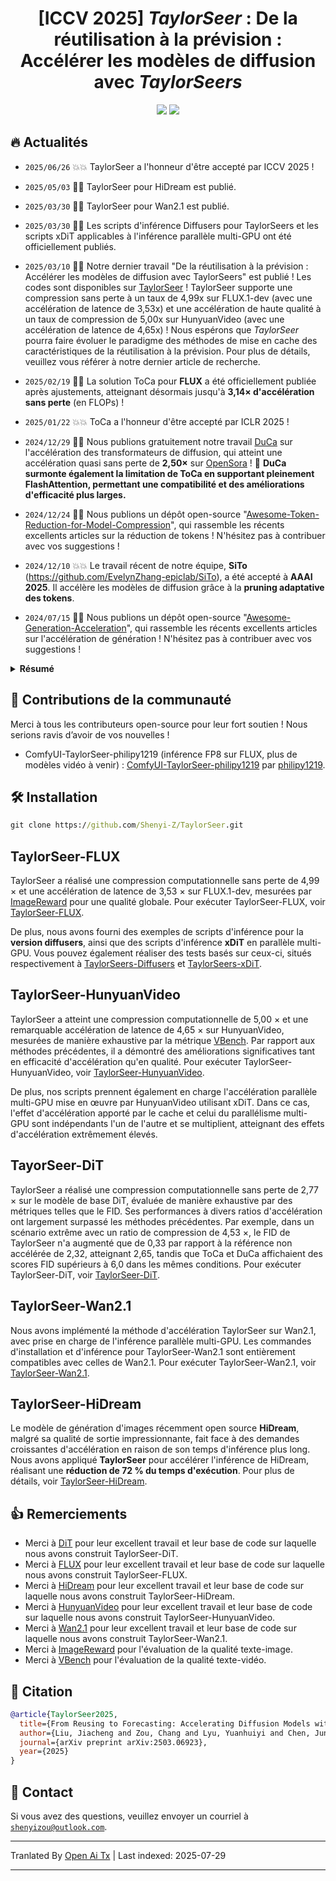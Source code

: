 <div align=center>
  
# [ICCV 2025] *TaylorSeer* : De la réutilisation à la prévision : Accélérer les modèles de diffusion avec *TaylorSeers*

<p>
<a href='https://arxiv.org/abs/2503.06923'><img src='https://img.shields.io/badge/Paper-arXiv-red'></a>
<a href='https://taylorseer.github.io/TaylorSeer/'><img src='https://img.shields.io/badge/Project-Page-blue'></a>
</p>

</div>

## 🔥 Actualités

* `2025/06/26` 💥💥 TaylorSeer a l'honneur d'être accepté par ICCV 2025 !

* `2025/05/03` 🚀🚀 TaylorSeer pour HiDream est publié.

* `2025/03/30` 🚀🚀 TaylorSeer pour Wan2.1 est publié.

* `2025/03/30` 🚀🚀 Les scripts d'inférence Diffusers pour TaylorSeers et les scripts xDiT applicables à l'inférence parallèle multi-GPU ont été officiellement publiés.

* `2025/03/10` 🚀🚀 Notre dernier travail "De la réutilisation à la prévision : Accélérer les modèles de diffusion avec TaylorSeers" est publié ! Les codes sont disponibles sur [TaylorSeer](https://github.com/Shenyi-Z/TaylorSeer) ! TaylorSeer supporte une compression sans perte à un taux de 4,99x sur FLUX.1-dev (avec une accélération de latence de 3,53x) et une accélération de haute qualité à un taux de compression de 5,00x sur HunyuanVideo (avec une accélération de latence de 4,65x) ! Nous espérons que *TaylorSeer* pourra faire évoluer le paradigme des méthodes de mise en cache des caractéristiques de la réutilisation à la prévision. Pour plus de détails, veuillez vous référer à notre dernier article de recherche.
* `2025/02/19` 🚀🚀 La solution ToCa pour **FLUX** a été officiellement publiée après ajustements, atteignant désormais jusqu'à **3,14× d'accélération sans perte** (en FLOPs) !
* `2025/01/22` 💥💥 ToCa a l'honneur d'être accepté par ICLR 2025 !
* `2024/12/29` 🚀🚀 Nous publions gratuitement notre travail [DuCa](https://arxiv.org/abs/2412.18911) sur l'accélération des transformateurs de diffusion, qui atteint une accélération quasi sans perte de **2,50×** sur [OpenSora](https://github.com/hpcaitech/Open-Sora) ! 🎉 **DuCa surmonte également la limitation de ToCa en supportant pleinement FlashAttention, permettant une compatibilité et des améliorations d'efficacité plus larges.**
* `2024/12/24` 🤗🤗 Nous publions un dépôt open-source "[Awesome-Token-Reduction-for-Model-Compression](https://github.com/xuyang-liu16/Awesome-Token-Reduction-for-Model-Compression)", qui rassemble les récents excellents articles sur la réduction de tokens ! N'hésitez pas à contribuer avec vos suggestions !
* `2024/12/10` 💥💥 Le travail récent de notre équipe, **SiTo** (https://github.com/EvelynZhang-epiclab/SiTo), a été accepté à **AAAI 2025**. Il accélère les modèles de diffusion grâce à la **pruning adaptative des tokens**.
* `2024/07/15` 🤗🤗 Nous publions un dépôt open-source "[Awesome-Generation-Acceleration](https://github.com/xuyang-liu16/Awesome-Generation-Acceleration)", qui rassemble les récents excellents articles sur l'accélération de génération ! N'hésitez pas à contribuer avec vos suggestions !

<details>
  <summary><strong>Résumé</strong></summary>

  Les Diffusion Transformers (DiT) ont révolutionné la synthèse d'images et de vidéos à haute fidélité, mais leurs exigences computationnelles restent prohibitives pour les applications en temps réel. Pour résoudre ce problème, la mise en cache des caractéristiques a été proposée pour accélérer les modèles de diffusion en mettant en cache les caractéristiques des pas de temps précédents puis en les réutilisant aux pas de temps suivants. Cependant, aux pas de temps avec des intervalles importants, la similarité des caractéristiques dans les modèles de diffusion diminue considérablement, entraînant une augmentation marquée des erreurs introduites par la mise en cache des caractéristiques, ce qui nuit fortement à la qualité de génération. Pour résoudre ce problème, nous proposons TaylorSeer, qui montre d'abord que les caractéristiques des modèles de diffusion aux pas de temps futurs peuvent être prédites à partir de leurs valeurs aux pas de temps précédents. Basé sur le fait que les caractéristiques changent lentement et continuellement au fil des pas de temps, TaylorSeer emploie une méthode différentielle pour approximer les dérivées d'ordre supérieur des caractéristiques et prédire les caractéristiques aux pas de temps futurs avec une expansion en série de Taylor. Des expériences approfondies démontrent son efficacité significative tant en synthèse d'images que de vidéos, particulièrement pour des taux d'accélération élevés. Par exemple, il atteint une accélération quasi sans perte de 4,99 $\times$ sur FLUX et 5,00 $\times$ sur HunyuanVideo sans entraînement supplémentaire. Sur DiT, il obtient un FID inférieur de $3,41$ comparé au précédent état de l'art à une accélération de $4,53$ $\times$.

</details>

## 🧩 Contributions de la communauté

Merci à tous les contributeurs open-source pour leur fort soutien ! Nous serions ravis d’avoir de vos nouvelles !

* ComfyUI-TaylorSeer-philipy1219 (inférence FP8 sur FLUX, plus de modèles vidéo à venir) : [ComfyUI-TaylorSeer-philipy1219](https://github.com/philipy1219/ComfyUI-TaylorSeer) par [philipy1219](https://github.com/philipy1219).

## 🛠 Installation

``` cmd
git clone https://github.com/Shenyi-Z/TaylorSeer.git
```

## TaylorSeer-FLUX

TaylorSeer a réalisé une compression computationnelle sans perte de 4,99 $\times$ et une accélération de latence de 3,53 $\times$ sur FLUX.1-dev, mesurées par [ImageReward](https://github.com/THUDM/ImageReward) pour une qualité globale. Pour exécuter TaylorSeer-FLUX, voir [TaylorSeer-FLUX](https://raw.githubusercontent.com/Shenyi-Z/TaylorSeer/main/TaylorSeer-FLUX.md).

De plus, nous avons fourni des exemples de scripts d'inférence pour la **version diffusers**, ainsi que des scripts d'inférence **xDiT** en parallèle multi-GPU. Vous pouvez également réaliser des tests basés sur ceux-ci, situés respectivement à [TaylorSeers-Diffusers](./TaylorSeers-Diffusers ) et [TaylorSeers-xDiT](./TaylorSeers-xDiT).

## TaylorSeer-HunyuanVideo

TaylorSeer a atteint une compression computationnelle de 5,00 $\times$ et une remarquable accélération de latence de 4,65 $\times$ sur HunyuanVideo, mesurées de manière exhaustive par la métrique [VBench](https://github.com/Vchitect/VBench). Par rapport aux méthodes précédentes, il a démontré des améliorations significatives tant en efficacité d'accélération qu'en qualité. Pour exécuter TaylorSeer-HunyuanVideo, voir [TaylorSeer-HunyuanVideo](https://raw.githubusercontent.com/Shenyi-Z/TaylorSeer/main/TaylorSeer-HunyuanVideo.md).

De plus, nos scripts prennent également en charge l'accélération parallèle multi-GPU mise en œuvre par HunyuanVideo utilisant xDiT. Dans ce cas, l'effet d'accélération apporté par le cache et celui du parallélisme multi-GPU sont indépendants l'un de l'autre et se multiplient, atteignant des effets d'accélération extrêmement élevés.

## TayorSeer-DiT

TaylorSeer a réalisé une compression computationnelle sans perte de 2,77 $\times$ sur le modèle de base DiT, évaluée de manière exhaustive par des métriques telles que le FID. Ses performances à divers ratios d'accélération ont largement surpassé les méthodes précédentes. Par exemple, dans un scénario extrême avec un ratio de compression de 4,53 $\times$, le FID de TaylorSeer n'a augmenté que de 0,33 par rapport à la référence non accélérée de 2,32, atteignant 2,65, tandis que ToCa et DuCa affichaient des scores FID supérieurs à 6,0 dans les mêmes conditions. Pour exécuter TaylorSeer-DiT, voir [TaylorSeer-DiT](https://raw.githubusercontent.com/Shenyi-Z/TaylorSeer/main/TaylorSeer-DiT.md).

## TaylorSeer-Wan2.1

Nous avons implémenté la méthode d'accélération TaylorSeer sur Wan2.1, avec prise en charge de l'inférence parallèle multi-GPU. Les commandes d'installation et d'inférence pour TaylorSeer-Wan2.1 sont entièrement compatibles avec celles de Wan2.1. Pour exécuter TaylorSeer-Wan2.1, voir [TaylorSeer-Wan2.1](https://raw.githubusercontent.com/Shenyi-Z/TaylorSeer/main/TaylorSeer-Wan2.1.md).

## TaylorSeer-HiDream

Le modèle de génération d'images récemment open source **HiDream**, malgré sa qualité de sortie impressionnante, fait face à des demandes croissantes d'accélération en raison de son temps d'inférence plus long. Nous avons appliqué **TaylorSeer** pour accélérer l'inférence de HiDream, réalisant une **réduction de 72 % du temps d'exécution**. Pour plus de détails, voir [TaylorSeer-HiDream](https://raw.githubusercontent.com/Shenyi-Z/TaylorSeer/main/TaylorSeer-HiDream.md).

## 👍 Remerciements

- Merci à [DiT](https://github.com/facebookresearch/DiT) pour leur excellent travail et leur base de code sur laquelle nous avons construit TaylorSeer-DiT.
- Merci à [FLUX](https://github.com/black-forest-labs/flux) pour leur excellent travail et leur base de code sur laquelle nous avons construit TaylorSeer-FLUX.
- Merci à [HiDream](https://github.com/HiDream-ai/HiDream-I1) pour leur excellent travail et leur base de code sur laquelle nous avons construit TaylorSeer-HiDream.
- Merci à [HunyuanVideo](https://github.com/Tencent/HunyuanVideo) pour leur excellent travail et leur base de code sur laquelle nous avons construit TaylorSeer-HunyuanVideo.
- Merci à [Wan2.1](https://github.com/Wan-Video/Wan2.1) pour leur excellent travail et leur base de code sur laquelle nous avons construit TaylorSeer-Wan2.1.
- Merci à [ImageReward](https://github.com/THUDM/ImageReward) pour l'évaluation de la qualité texte-image.
- Merci à [VBench](https://github.com/Vchitect/VBench) pour l'évaluation de la qualité texte-vidéo.


## 📌 Citation


```bibtex
@article{TaylorSeer2025,
  title={From Reusing to Forecasting: Accelerating Diffusion Models with TaylorSeers},
  author={Liu, Jiacheng and Zou, Chang and Lyu, Yuanhuiyi and Chen, Junjie and Zhang, Linfeng},
  journal={arXiv preprint arXiv:2503.06923},
  year={2025}
}
```

## :e-mail: Contact

Si vous avez des questions, veuillez envoyer un courriel à [`shenyizou@outlook.com`](https://raw.githubusercontent.com/Shenyi-Z/TaylorSeer/main/mailto:shenyizou@outlook.com).



---

Tranlated By [Open Ai Tx](https://github.com/OpenAiTx/OpenAiTx) | Last indexed: 2025-07-29

---